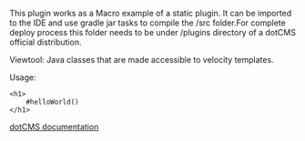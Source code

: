 This plugin works as a Macro example of a static plugin. It can be imported to the IDE and use gradle jar tasks to compile the /src folder.For complete deploy process this folder needs to be under /plugins directory of a dotCMS official distribution.

Viewtool: Java classes that are made accessible to velocity templates.

Usage:
```
<h1>
	#helloWorld()
</h1>

```

[dotCMS documentation](https://dotcms.com/docs/latest/extending-velocity)
